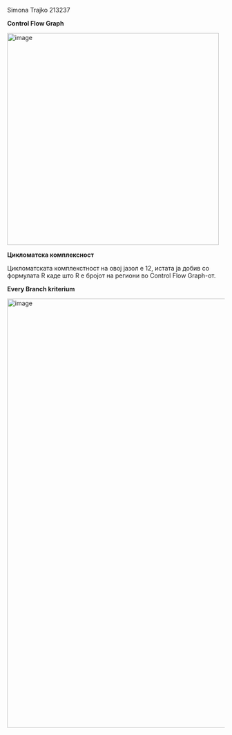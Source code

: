 Simona Trajko 213237

**Control Flow Graph**

<img width="490" alt="image" src="https://github.com/simonatrajko/SI_2023_lab2_213237/assets/126770010/6ff36c5f-fbb4-4d36-a2d0-fab74912701b">

**Цикломатска комплексност**

Цикломатската комплекстност на овој јазол е 12, истата ја добив со формулата R каде што R е бројот на региони во Control Flow Graph-от.

**Every Branch kriterium**

<img width="992" alt="image" src="https://github.com/simonatrajko/SI_2023_lab2_213237/assets/126770010/3a707414-3497-41e5-b9a4-e795402f043c">
